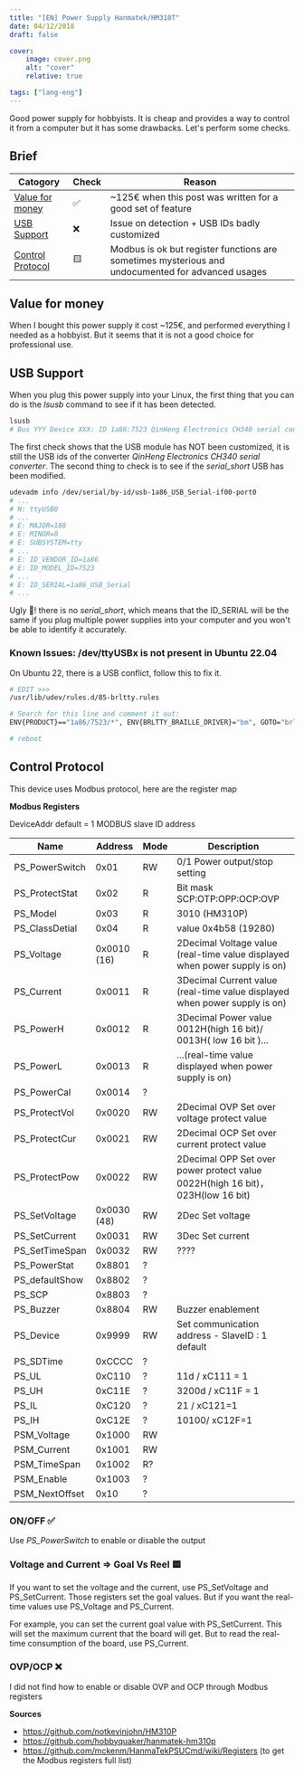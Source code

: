 ```yaml
---
title: "[EN] Power Supply Hanmatek/HM310T"
date: 04/12/2018
draft: false

cover:
    image: cover.png
    alt: "cover"
    relative: true

tags: ["lang-eng"]
---
```


Good power supply for hobbyists. It is cheap and provides a way to control it from a computer but it has some drawbacks. Let's perform some checks.

## Brief

| Catogory                            | Check | Reason                                                     |
|-------------------------------------|-------|------------------------------------------------------------|
| [Value for money](#value-for-money) | ✅     | ~125€ when this post was written for a good set of feature |
| [USB Support](#usb-support)         | ❌     | Issue on detection + USB IDs badly customized              |
| [Control Protocol](#control-protocol) | 🟨     | Modbus is ok but register functions are sometimes mysterious and undocumented for advanced usages |

## Value for money

When I bought this power supply it cost ~125€, and performed everything I needed as a hobbyist. But it seems that it is not a good choice for professional use.

## USB Support

When you plug this power supply into your Linux, the first thing that you can do is the *lsusb* command to see if it has been detected.

```bash
lsusb
# Bus YYY Device XXX: ID 1a86:7523 QinHeng Electronics CH340 serial converter
```

The first check shows that the USB module has NOT been customized, it is still the USB ids of the converter *QinHeng Electronics CH340 serial converter*. The second thing to check is to see if the *serial_short* USB has been modified.

```bash
udevadm info /dev/serial/by-id/usb-1a86_USB_Serial-if00-port0
# ...
# N: ttyUSB0
# ...
# E: MAJOR=188
# E: MINOR=0
# E: SUBSYSTEM=tty
# ...
# E: ID_VENDOR_ID=1a86
# E: ID_MODEL_ID=7523
# ...
# E: ID_SERIAL=1a86_USB_Serial
# ...
```

Ugly 🤮! there is no *serial_short*, which means that the ID_SERIAL will be the same if you plug multiple power supplies into your computer and you won't be able to identify it accurately.

### Known Issues: /dev/ttyUSBx is not present in Ubuntu 22.04

On Ubuntu 22, there is a USB conflict, follow this to fix it.

```bash
# EDIT >>> 
/usr/lib/udev/rules.d/85-brltty.rules

# Search for this line and comment it out:
ENV{PRODUCT}=="1a86/7523/*", ENV{BRLTTY_BRAILLE_DRIVER}="bm", GOTO="brltty_usb_run"

# reboot
```

## Control Protocol

This device uses Modbus protocol, here are the register map

**Modbus Registers**

DeviceAddr default = 1 MODBUS slave ID address

| Name           | Address     | Mode | Description                                                                    |
| -------------- | ----------- | ---- | ------------------------------------------------------------------------------ |
| PS_PowerSwitch | 0x01        | RW   | 0/1  Power output/stop setting                                                 |
| PS_ProtectStat | 0x02        | R    | Bit mask  SCP:OTP:OPP:OCP:OVP                                                  |
| PS_Model       | 0x03        | R    | 3010 (HM310P)                                                                  |
| PS_ClassDetial | 0x04        | R    | value 0x4b58 (19280)                                                           |
| PS_Voltage     | 0x0010 (16) | R    | 2Decimal Voltage value (real-time value displayed when power supply is on)     |
| PS_Current     | 0x0011      | R    | 3Decimal Current value (real-time value displayed when power supply is on)     |
| PS_PowerH      | 0x0012      | R    | 3Decimal Power value 0012H(high 16 bit)/ 0013H( low 16 bit )...                |
| PS_PowerL      | 0x0013      | R    | ...(real-time value displayed when power supply is on)                         |
| PS_PowerCal    | 0x0014      | ?    |                                                                                |
| PS_ProtectVol  | 0x0020      | RW   | 2Decimal OVP Set over voltage protect value                                    |
| PS_ProtectCur  | 0x0021      | RW   | 2Decimal OCP Set over current protect value                                    |
| PS_ProtectPow  | 0x0022      | RW   | 2Decimal OPP Set over power protect value 0022H(high 16 bit)，023H(low 16 bit) |
| PS_SetVoltage  | 0x0030 (48) | RW   | 2Dec Set voltage                                                               |
| PS_SetCurrent  | 0x0031      | RW   | 3Dec Set current                                                               |
| PS_SetTimeSpan | 0x0032      | RW   | ????                                                                           |
| PS_PowerStat   | 0x8801      | ?    |                                                                                |
| PS_defaultShow | 0x8802      | ?    |                                                                                |
| PS_SCP         | 0x8803      | ?    |                                                                                |
| PS_Buzzer      | 0x8804      | RW   | Buzzer enablement                                                              |
| PS_Device      | 0x9999      | RW   | Set communication address - SlaveID : 1 default                                |
| PS_SDTime      | 0xCCCC      | ?    |                                                                                |
| PS_UL          | 0xC110      | ?    | 11d / xC111 = 1                                                                |
| PS_UH          | 0xC11E      | ?    | 3200d / xC11F = 1                                                              |
| PS_IL          | 0xC120      | ?    | 21 / xC121=1                                                                   |
| PS_IH          | 0xC12E      | ?    | 10100/ xC12F=1                                                                 |
| PSM_Voltage    | 0x1000      | RW   |                                                                                |
| PSM_Current    | 0x1001      | RW   |                                                                                |
| PSM_TimeSpan   | 0x1002      | R?   |                                                                                |
| PSM_Enable     | 0x1003      | ?    |                                                                                |
| PSM_NextOffset | 0x10        | ?    |                                                                                |

### ON/OFF ✅

Use *PS_PowerSwitch* to enable or disable the output

### Voltage and Current => Goal Vs Reel 🟨

If you want to set the voltage and the current, use PS_SetVoltage and PS_SetCurrent. Those registers set the goal values.
But if you want the real-time values use PS_Voltage and PS_Current.

For example, you can set the current goal value with PS_SetCurrent. This will set the maximum current that the board will get. But to read the real-time consumption of the board, use PS_Current.

### OVP/OCP ❌

I did not find how to enable or disable OVP and OCP through Modbus registers

**Sources**

- https://github.com/notkevinjohn/HM310P
- https://github.com/hobbyquaker/hanmatek-hm310p
- https://github.com/mckenm/HanmaTekPSUCmd/wiki/Registers (to get the Modbus registers full list)


